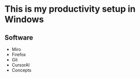 # This is my productivity setup in Windows
## Software
- Miro
- Firefox
- Git
- CursorAI
- Concepts
